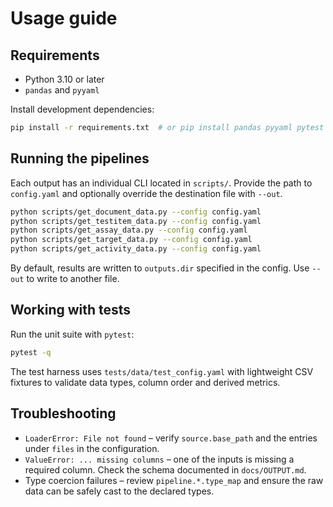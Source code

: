 # Usage guide

## Requirements

* Python 3.10 or later
* ``pandas`` and ``pyyaml``

Install development dependencies:

```bash
pip install -r requirements.txt  # or pip install pandas pyyaml pytest
```

## Running the pipelines

Each output has an individual CLI located in ``scripts/``. Provide the path to
``config.yaml`` and optionally override the destination file with ``--out``.

```bash
python scripts/get_document_data.py --config config.yaml
python scripts/get_testitem_data.py --config config.yaml
python scripts/get_assay_data.py --config config.yaml
python scripts/get_target_data.py --config config.yaml
python scripts/get_activity_data.py --config config.yaml
```

By default, results are written to ``outputs.dir`` specified in the config. Use
``--out`` to write to another file.

## Working with tests

Run the unit suite with ``pytest``:

```bash
pytest -q
```

The test harness uses ``tests/data/test_config.yaml`` with lightweight CSV
fixtures to validate data types, column order and derived metrics.

## Troubleshooting

* ``LoaderError: File not found`` – verify ``source.base_path`` and the entries
  under ``files`` in the configuration.
* ``ValueError: ... missing columns`` – one of the inputs is missing a required
  column. Check the schema documented in ``docs/OUTPUT.md``.
* Type coercion failures – review ``pipeline.*.type_map`` and ensure the raw
  data can be safely cast to the declared types.
